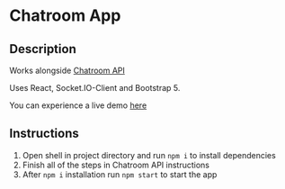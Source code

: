 
# Chatroom App

## Description
Works alongside [Chatroom API](https://github.com/ThisIsYoav/chatroom-api)

Uses React, Socket.IO-Client and Bootstrap 5.

You can experience a live demo [here](https://chatroom.thisisyoav.com)

## Instructions
1. Open shell in project directory and run `npm i` to install dependencies
2. Finish all of the steps in Chatroom API instructions
3. After `npm i` installation run `npm start` to start the app
